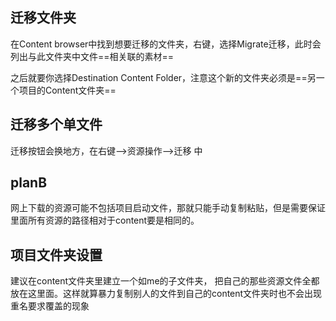 ## 迁移文件夹

在Content browser中找到想要迁移的文件夹，右键，选择Migrate迁移，此时会列出与此文件夹中文件==相关联的素材==

之后就要你选择Destination Content Folder，注意这个新的文件夹必须是==另一个项目的Content文件夹==



## 迁移多个单文件

迁移按钮会换地方，在右键-->资源操作-->迁移 中



## planB

网上下载的资源可能不包括项目启动文件，那就只能手动复制粘贴，但是需要保证里面所有资源的路径相对于content要是相同的。



## 项目文件夹设置

建议在content文件夹里建立一个如me的子文件夹， 把自己的那些资源文件全都放在这里面。这样就算暴力复制别人的文件到自己的content文件夹时也不会出现重名要求覆盖的现象